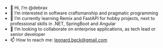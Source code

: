 - 👋 Hi, I’m @debrax
- 👀 I’m interested in software craftsmanship and pragmatic programming
- 🌱 I’m currently learning Remix and FastAPI for hobby projects, next to professional skills in .NET, SpringBoot and Angular
- 💞️ I’m looking to collaborate on enterprise applications, as tech lead or senior developer
- 📫 How to reach me: leonard.beck@gmail.com

<!---
debrax/debrax is a ✨ special ✨ repository because its `README.md` (this file) appears on your GitHub profile.
You can click the Preview link to take a look at your changes.
--->
